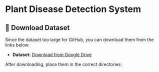 # Plant Disease Detection System

## 📂 Download Dataset 
Since the dataset too large for GitHub, you can download them from the links below:

- **Dataset:** [Download from Google Drive](https://shorturl.at/2fVZq)


After downloading, place them in the correct directories:
